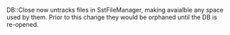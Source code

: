 DB::Close now untracks files in SstFileManager, making avaialble any space used
by them. Prior to this change they would be orphaned until the DB is re-opened.
